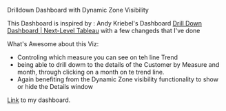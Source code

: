 Drilldown Dashboard with Dynamic Zone Visibility

This Dashboard is inspired by : Andy Kriebel's Dashboard [Drill Down Dashboard | Next-Level Tableau](https://public.tableau.com/app/profile/andy.kriebel/viz/DrillDownDashboardNext-LevelTableau/DrillDown) with a few changeds that I've done


What's Awesome about this Viz:
* Controling which measure you can see on teh line Trend
* being able to drill dowm to the details of the Customer by Measure and month, through clicking on a month on te trend line.
* Again benefiting from the Dynamic Zone visibility functionality to show or hide the Details window

[Link](https://public.tableau.com/app/profile/amira.salama/viz/KPIsDrilldownDashboard/DrilldownDash) to my dashboard.
